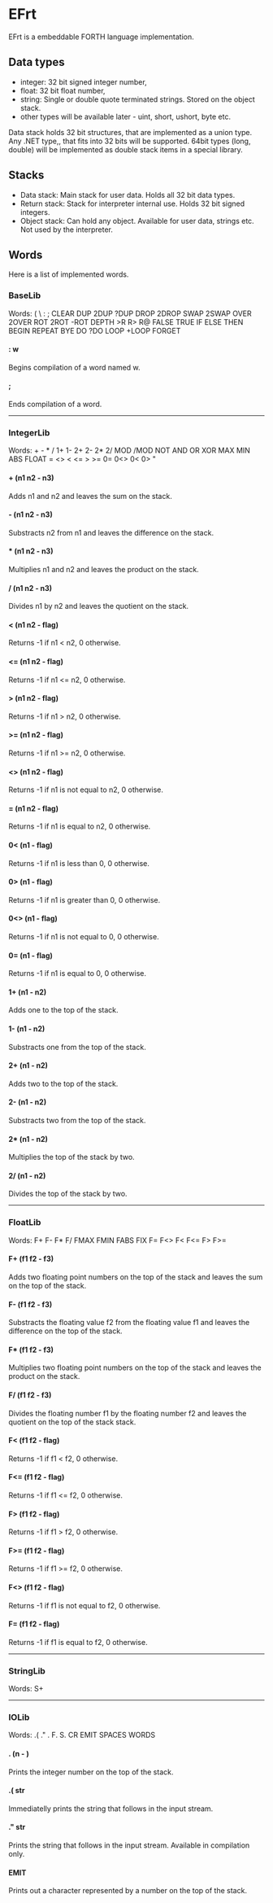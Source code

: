 # EFrt

EFrt is a embeddable FORTH language implementation.

## Data types

  - integer: 32  bit signed integer number,
  - float: 32 bit float number,
  - string: Single or double quote terminated strings. Stored on the object stack.
  - other types will be available later - uint, short, ushort, byte etc.

Data stack holds 32 bit structures, that are implemented as a union type. Any .NET type,, 
that fits into 32 bits will be supported. 64bit types (long, double) will be implemented as
double stack items in a special library.

## Stacks

  - Data stack: Main stack for user data. Holds all 32 bit data types.
  - Return stack: Stack for interpreter internal use. Holds 32 bit signed integers.
  - Object stack: Can hold any object. Available for user data, strings etc. Not used by the interpreter.
  
## Words

Here is a list of implemented words.

### BaseLib

Words: ( \ : ; CLEAR DUP 2DUP ?DUP DROP 2DROP SWAP 2SWAP OVER 2OVER ROT 2ROT -ROT DEPTH >R R> R@ FALSE
  TRUE IF ELSE THEN BEGIN REPEAT BYE DO ?DO LOOP +LOOP FORGET

#### : w

Begins compilation of a word named w.

#### ;

Ends compilation of a word.

---

### IntegerLib

Words: + - * / 1+ 1- 2+ 2- 2* 2/ MOD /MOD NOT AND OR XOR MAX MIN ABS FLOAT = <> < <= > >= 0= 0<> 0< 0> "

#### + (n1 n2 - n3)

Adds n1 and n2 and leaves the sum on the stack.

#### - (n1 n2 - n3)

Substracts n2 from n1 and leaves the difference on the stack.

#### * (n1 n2 - n3)

Multiplies n1 and n2 and leaves the product on the stack.

#### / (n1 n2 - n3)

Divides n1 by n2 and leaves the quotient on the stack.

#### < (n1 n2 - flag)

Returns -1 if n1 < n2, 0 otherwise.

#### <= (n1 n2 - flag)

Returns -1 if n1 <= n2, 0 otherwise.

#### > (n1 n2 - flag)

Returns -1 if n1 > n2, 0 otherwise.

#### >= (n1 n2 - flag)

Returns -1 if n1 >= n2, 0 otherwise.

#### <> (n1 n2 - flag)

Returns -1 if n1 is not equal to n2, 0 otherwise.

#### = (n1 n2 - flag)

Returns -1 if n1 is equal to n2, 0 otherwise.

#### 0< (n1 - flag)

Returns -1 if n1 is less than 0, 0 otherwise.

#### 0> (n1 - flag)

Returns -1 if n1 is greater than 0, 0 otherwise.

#### 0<> (n1 - flag)

Returns -1 if n1 is not equal to 0, 0 otherwise.

#### 0= (n1 - flag)

Returns -1 if n1 is equal to 0, 0 otherwise.

#### 1+ (n1 - n2)

Adds one to the top of the stack.

#### 1- (n1 - n2)

Substracts one from the top of the stack.

#### 2+ (n1 - n2)

Adds two to the top of the stack.

#### 2- (n1 - n2)

Substracts two from the top of the stack.

#### 2* (n1 - n2)

Multiplies the top of the stack by two.

#### 2/ (n1 - n2)

Divides the top of the stack by two.

---

### FloatLib

Words: F+ F- F* F/ FMAX FMIN FABS FIX F= F<> F< F<= F> F>= 

#### F+ (f1 f2 - f3)

Adds two floating point numbers on the top of the stack and leaves the sum on the top of the stack.

#### F- (f1 f2 - f3)

Substracts the floating value f2 from the floating value f1 and leaves the difference on the top of the stack.

#### F* (f1 f2 - f3)

Multiplies two floating point numbers on the top of the stack and leaves the product on the stack.

#### F/ (f1 f2 - f3)

Divides the floating number f1 by the floating number f2 and leaves the quotient on the top of the stack stack.

#### F< (f1 f2 - flag)

Returns -1 if f1 < f2, 0 otherwise.

#### F<= (f1 f2 - flag)

Returns -1 if f1 <= f2, 0 otherwise.

#### F> (f1 f2 - flag)

Returns -1 if f1 > f2, 0 otherwise.

#### F>= (f1 f2 - flag)

Returns -1 if f1 >= f2, 0 otherwise.

#### F<> (f1 f2 - flag)

Returns -1 if f1 is not equal to f2, 0 otherwise.

#### F= (f1 f2 - flag)

Returns -1 if f1 is equal to f2, 0 otherwise.

---

### StringLib

Words: S+

---

### IOLib

Words: .( ." . F. S. CR EMIT SPACES WORDS

#### . (n - )

Prints the integer number on the top of the stack.

#### .( str

Immediatelly prints the string that follows in the input stream.

#### ." str

Prints the string that follows in the input stream. Available in compilation only.

#### EMIT

Prints out a character represented by a number on the top of the stack.
